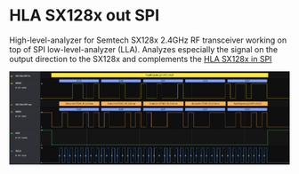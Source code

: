 # HLA SX128x out SPI 

High-level-analyzer for Semtech SX128x 2.4GHz RF transceiver working on top of SPI low-level-analyzer (LLA). Analyzes especially the signal on the output direction to the SX128x and complements the [HLA SX128x in SPI](https://github.com/rotorman/saleae-hla-sx128x-in-spi)

![Example decoding](images/HLA_example.png)
